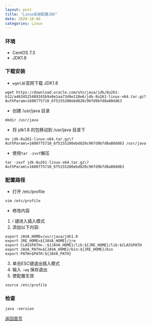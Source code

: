 ```yaml
---
layout: post
title: "Linux安装配置JDK"
date: 2020-10-08
categories: Linux
---
```


### 环境
* CentOS 7.3
* JDK1.8

### 下载安装
* `wget`从官网下载 JDK1.8
```
wget https://download.oracle.com/otn/java/jdk/8u261-b12/a4634525489241b9a9e1aa73d9e118e6/jdk-8u261-linux-x64.tar.gz?AuthParam=1600775710_6f5155200ebd820c96fd9bfd8a80dd63
```
* 创建 /usr/java 目录
```
mkdir /usr/java
```

* 将 jdk1.8 的包移动到 /usr/java 目录下
```
mv jdk-8u261-linux-x64.tar.gz\?AuthParam\=1600775710_6f5155200ebd820c96fd9bfd8a80dd63 /usr/java
```
* 使用`tar -zxvf`解压
```
tar -zxvf jdk-8u261-linux-x64.tar.gz\?AuthParam\=1600775710_6f5155200ebd820c96fd9bfd8a80dd63
```

### 配置路径
* 打开 /etc/profile
```
vim /etc/profile
```
* 修改内容
1. i 键进入插入模式
2. 添加以下内容:
```
export JAVA_HOME=/usr/java/jdk1.8
export JRE_HOME=${JAVA_HOME}/jre
export CLASSPATH=.:${JAVA_HOME}/lib:${JRE_HOME}/lib:$CLASSPATH
export JAVA_PATH=${JAVA_HOME}/bin:${JRE_HOME}/bin
export PATH=$PATH:${JAVA_PATH}
```
3. 单击ESC键退出插入模式
4. 输入 `:wq` 保存退出
5. 使配置生效
```
source /etc/profile
```

### 检查
```
java -version
```

[返回首页](https://maxwell-l.github.io/WriteSomething)